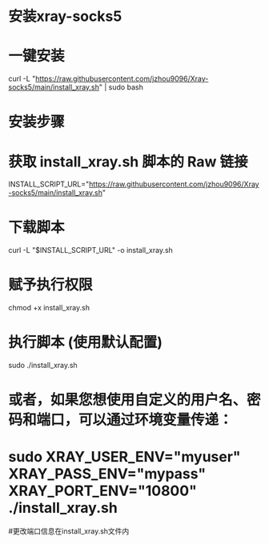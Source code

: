 # 安装xray-socks5
# 一键安装
curl -L "https://raw.githubusercontent.com/jzhou9096/Xray-socks5/main/install_xray.sh" | sudo bash
# 安装步骤
# 获取 install_xray.sh 脚本的 Raw 链接
INSTALL_SCRIPT_URL="https://raw.githubusercontent.com/jzhou9096/Xray-socks5/main/install_xray.sh"

# 下载脚本
curl -L "$INSTALL_SCRIPT_URL" -o install_xray.sh

# 赋予执行权限
chmod +x install_xray.sh

# 执行脚本 (使用默认配置)
sudo ./install_xray.sh

# 或者，如果您想使用自定义的用户名、密码和端口，可以通过环境变量传递：
# sudo XRAY_USER_ENV="myuser" XRAY_PASS_ENV="mypass" XRAY_PORT_ENV="10800" ./install_xray.sh

#更改端口信息在install_xray.sh文件内
